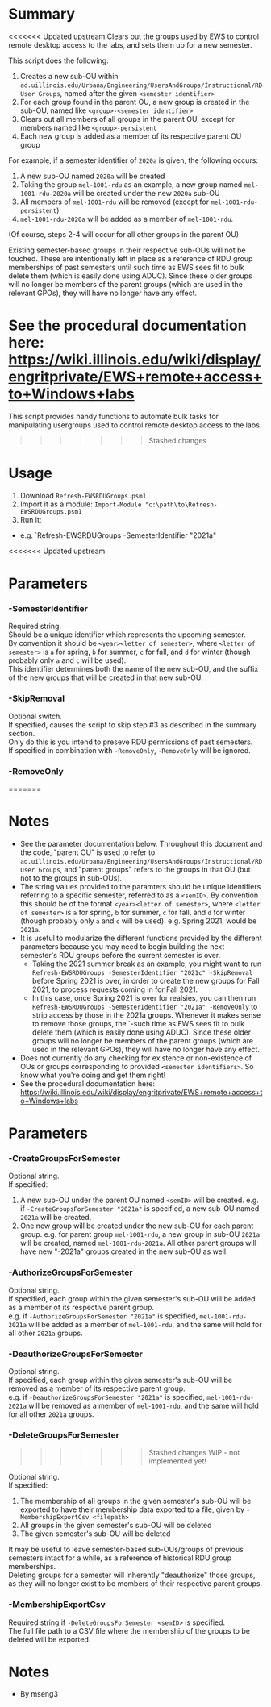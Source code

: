 # Summary
<<<<<<< Updated upstream
Clears out the groups used by EWS to control remote desktop access to the labs, and sets them up for a new semester.

This script does the following:
1. Creates a new sub-OU within `ad.uillinois.edu/Urbana/Engineering/UsersAndGroups/Instructional/RD User Groups`, named after the given `<semester identifier>`
2. For each group found in the parent OU, a new group is created in the sub-OU, named like `<group>-<semester identifier>`
3. Clears out all members of all groups in the parent OU, except for members named like `<group>-persistent`
4. Each new group is added as a member of its respective parent OU group

For example, if a semester identifier of `2020a` is given, the following occurs:
1. A new sub-OU named `2020a` will be created
2. Taking the group `mel-1001-rdu` as an example, a new group named `mel-1001-rdu-2020a` will be created under the new `2020a` sub-OU
3. All members of `mel-1001-rdu` will be removed (except for `mel-1001-rdu-persistent`)
4. `mel-1001-rdu-2020a` will be added as a member of `mel-1001-rdu`.

(Of course, steps 2-4 will occur for all other groups in the parent OU)

Existing semester-based groups in their respective sub-OUs will not be touched. These are intentionally left in place as a reference of RDU group memberships of past semesters until such time as EWS sees fit to bulk delete them (which is easily done using ADUC). Since these older groups will no longer be members of the parent groups (which are used in the relevant GPOs), they will have no longer have any effect.

See the procedural documentation here: https://wiki.illinois.edu/wiki/display/engritprivate/EWS+remote+access+to+Windows+labs
=======
This script provides handy functions to automate bulk tasks for manipulating usergroups used to control remote desktop access to the labs.
>>>>>>> Stashed changes

# Usage
1. Download `Refresh-EWSRDUGroups.psm1`
2. Import it as a module: `Import-Module "c:\path\to\Refresh-EWSRDUGroups.psm1`
3. Run it:
- e.g. `Refresh-EWSRDUGroups -SemesterIdentifier "2021a"

<<<<<<< Updated upstream
# Parameters

### -SemesterIdentifier <string>
Required string.  
Should be a unique identifier which represents the upcoming semester.  
By convention it should be `<year><letter of semester>`, where `<letter of semester>` is `a` for spring, `b` for summer, `c` for fall, and `d` for winter (though probably only `a` and `c` will be used).  
This identifier determines both the name of the new sub-OU, and the suffix of the new groups that will be created in that new sub-OU.  

### -SkipRemoval
Optional switch.  
If specified, causes the script to skip step #3 as described in the summary section.  
Only do this is you intend to preseve RDU permissions of past semesters.  
If specified in combination with `-RemoveOnly`, `-RemoveOnly` will be ignored.  

### -RemoveOnly

=======
# Notes
- See the parameter documentation below.  Throughout this document and the code, "parent OU" is used to refer to `ad.uillinois.edu/Urbana/Engineering/UsersAndGroups/Instructional/RD User Groups`, and "parent groups" refers to the groups in that OU (but not to the groups in sub-OUs).
- The string values provided to the paramters should be unique identifiers referring to a specific semester, referred to as a `<semID>`. By convention this should be of the format `<year><letter of semester>`, where `<letter of semester>` is `a` for spring, `b` for summer, `c` for fall, and `d` for winter (though probably only `a` and `c` will be used). e.g. Spring 2021, would be `2021a`.
- It is useful to modularize the different functions provided by the different parameters because you may need to begin building the next semester's RDU groups before the current semester is over.
  - Taking the 2021 summer break as an example, you might want to run `Refresh-EWSRDUGroups -SemesterIdentifier "2021c" -SkipRemoval` before Spring 2021 is over, in order to create the new groups for Fall 2021, to process requests coming in for Fall 2021.
  - In this case, once Spring 2021 is over for realsies, you can then run `Refresh-EWSRDUGroups -SemesterIdentifier "2021a" -RemoveOnly` to strip access by those in the 2021a groups.
   Whenever it makes sense to remove those groups, the `-such time as EWS sees fit to bulk delete them (which is easily done using ADUC). Since these older groups will no longer be members of the parent groups (which are used in the relevant GPOs), they will have no longer have any effect.
- Does not currently do any checking for existence or non-existence of OUs or groups corresponding to provided `<semester identifiers>`. So know what you're doing and get them right!  
- See the procedural documentation here: https://wiki.illinois.edu/wiki/display/engritprivate/EWS+remote+access+to+Windows+labs

# Parameters

### -CreateGroupsForSemester <semID>
Optional string.  
If specified:  
1. A new sub-OU under the parent OU named `<semID>` will be created. e.g. if `-CreateGroupsForSemester "2021a"` is specified, a new sub-OU named `2021a` will be created.
2. One new group will be created under the new sub-OU for each parent group. e.g. for parent group `mel-1001-rdu`, a new group in sub-OU `2021a` will be created, named `mel-1001-rdu-2021a`. All other parent groups will have new "-2021a" groups created in the new sub-OU as well.

### -AuthorizeGroupsForSemester <semID>
Optional string.  
If specified, each group within the given semester's sub-OU will be added as a member of its respective parent group.  
e.g. if `-AuthorizeGroupsForSemester "2021a"` is specified, `mel-1001-rdu-2021a` will be added as a member of `mel-1001-rdu`, and the same will hold for all other `2021a` groups.  

### -DeauthorizeGroupsForSemester <semID>
Optional string.  
If specified, each group within the given semester's sub-OU will be removed as a member of its respective parent group.  
e.g. if `-DeauthorizeGroupsForSemester "2021a"` is specified, `mel-1001-rdu-2021a` will be removed as a member of `mel-1001-rdu`, and the same will hold for all other `2021a` groups.  

### -DeleteGroupsForSemester <semID>
>>>>>>> Stashed changes
WIP - not implemented yet!

Optional string.  
If specified:  
1. The membership of all groups in the given semester's sub-OU will be exported to have their membership data exported to a file, given by `-MembershipExportCsv <filepath>`
2. All groups in the given semester's sub-OU will be deleted
3. The given semester's sub-OU will be deleted

It may be useful to leave semester-based sub-OUs/groups of previous semesters intact for a while, as a reference of historical RDU group memberships.  
Deleting groups for a semester will inherently "deauthorize" those groups, as they will no longer exist to be members of their respective parent groups.  

### -MembershipExportCsv <filepath>
Required string if `-DeleteGroupsForSemester <semID>` is specified.  
The full file path to a CSV file where the membership of the groups to be deleted will be exported.  

# Notes
- By mseng3
